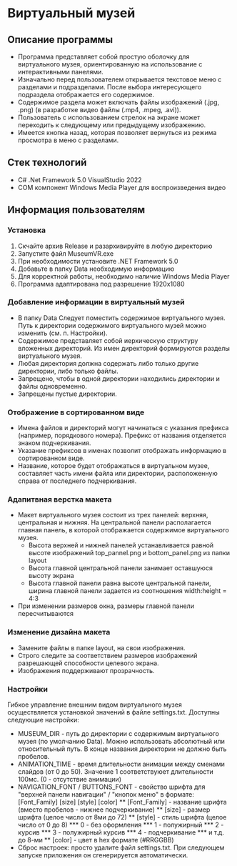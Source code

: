 # Виртуальный музей

## Описание программы
* Программа представляет собой простую оболочку для виртуального музея, ориентированную на использование с интерактивными панелями.
* Изначально перед пользователем открывается текстовое меню с разделами и подразделами. После выбора интересующего подраздела отображается его содержимое.
* Содержимое раздела может включать файлы изображений (.jpg, .png) (в разработке видео файлы (.mp4, .mpeg, .avi)).
* Пользователь с использованием стрелок на экране может переходить к следующему или предыдущему изображению.
* Имеется кнопка назад, которая позволяет вернуться из режима просмотра в меню с разделами.

## Стек технологий
* C# .Net Framework 5.0 VisualStudio 2022
* COM компонент Windows Media Player для воспроизведения видео

## Информация пользователям

### Установка 
1. Скчайте архив Release и разархивируйте в любую директорию
2. Запустите файл MuseumVR.exe
3. При необходимости установите .NET Framework 5.0
4. Добавьте в папку Data необходимую информацию
5. Для корректной работы, необходимо наличие Windows Media Player
6. Программа адаптирована под разрешение 1920х1080

### Добавление информации в виртуальный музей
* В папку Data Следует поместить содержимое виртуального музея. Путь к директории содержимого виртуального музей можно изменить (см. п. Настройки).
* Содержимое представляет собой иерхическую структуру вложенных директорий. Из имен директорий формируются разделы виртуального музея.
* Любая директория должна содержать либо только другие директории, либо только файлы. 
* Запрещено, чтобы в одной директории находились директории и файлы одновременно.
* Запрещены пустые директории.

### Отображение в сортированном виде
* Имена файлов и директорий могут начинаться с указания префикса (например, порядкового номера). Префикс от названия отделяется знаком подчеркивания.
* Указание префиксов в именах позволит отображать информацию в сортированном виде.
* Название, которое будет отображаться в виртуальном музее, составляет часть имени файла или директории, расположенную справа от последнего подчеркивания.

### Адапитвная верстка макета
* Макет виртуального музея состоит из трех панелей: верхняя, центральная и нижняя. На центральной панели располагается главная панель, в которой отображается содержимое виртуального музея.
  + Высота верхней и нижней панелей устанавливается равной высоте изображений top_pannel.png и bottom_panel.png из папки layout
  + Высота главной центральной панели занимает оставшуюся высоту экрана
  + Высота главной панели равна высоте центральной панели, ширина главной панели задается из соотношения width:height = 4:3
* При изменении размеров окна, размеры главной панели пересчитываются

### Изменение дизайна макета
* Замените файлы в папке layout, на свои изображения.
* Строго следите за соответствием размеров изображений разрешающей способности целевого экрана.
* Изображения поддерживают прозрачность.

### Настройки
Гибкое управление внешним видом виртуального музея осуществляется установкой значений в файле settings.txt. Доступны следующие настройки:
* MUSEUM_DIR - путь до директории с содержимым виртуального музея (по умолчанию Data). Можно использовать абсолютный или относительный путь. В конце названия директории не должно быть пробелов.
* ANIMATION_TIME - время длительности анимации между сменами слайдов (от 0 до 50). Значение 1 соответствуюет длительности 100мс. (0 - отсутствие анимации)
* NAVIGATION_FONT / BUTTONS_FONT - свойство шрифта для "верхней панели навигации" / "кнопок меню" в формате: [Font_Family] [size] [style] [color]
  ** [Font_Family] - название шрифта (вместо пробелов - нижнее подчеркивание)
  ** [size] - размер шрифта (целое число от 8ми до 72)
  ** [style] - стиль шрифта (целое число от 0 до 8)
    *** 0 - без оформления
    *** 1 - полужирный
    *** 2 - курсив
    *** 3 - полужирный курсив
    *** 4 - подчеркивание
    *** и т.д. до 8-ми
  ** [color] - цвет в hex формате (#RRGGBB)
* Сброс настроек: просто удалите файл settings.txt. При следующем запуске приложения он сгенерируется автоматически.

